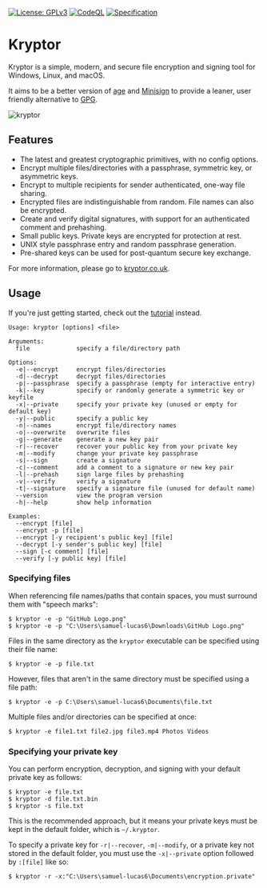 [![License: GPLv3](https://img.shields.io/badge/License-GPLv3-blue.svg)](http://www.gnu.org/licenses/gpl-3.0)
[![CodeQL](https://github.com/samuel-lucas6/Kryptor/actions/workflows/codeql-analysis.yml/badge.svg)](https://github.com/samuel-lucas6/Kryptor/actions)
[![Specification](https://img.shields.io/badge/%23-specification-blueviolet)](https://www.kryptor.co.uk/specification)

# Kryptor

Kryptor is a simple, modern, and secure file encryption and signing tool for Windows, Linux, and macOS.

It aims to be a better version of [age](https://github.com/FiloSottile/age) and [Minisign](https://jedisct1.github.io/minisign/) to provide a leaner, user friendly alternative to [GPG](https://gnupg.org/).

![kryptor](https://github.com/samuel-lucas6/Kryptor/assets/63159663/51f49cb7-f06e-4928-9eb6-cb7176ce4706)

## Features

- The latest and greatest cryptographic primitives, with no config options.
- Encrypt multiple files/directories with a passphrase, symmetric key, or asymmetric keys.
- Encrypt to multiple recipients for sender authenticated, one-way file sharing.
- Encrypted files are indistinguishable from random. File names can also be encrypted.
- Create and verify digital signatures, with support for an authenticated comment and prehashing.
- Small public keys. Private keys are encrypted for protection at rest.
- UNIX style passphrase entry and random passphrase generation.
- Pre-shared keys can be used for post-quantum secure key exchange.

For more information, please go to [kryptor.co.uk](https://www.kryptor.co.uk/).

## Usage

If you're just getting started, check out the [tutorial](https://www.kryptor.co.uk/tutorial) instead.

```
Usage: kryptor [options] <file>

Arguments:
  file             specify a file/directory path

Options:
  -e|--encrypt     encrypt files/directories
  -d|--decrypt     decrypt files/directories
  -p|--passphrase  specify a passphrase (empty for interactive entry)
  -k|--key         specify or randomly generate a symmetric key or keyfile
  -x|--private     specify your private key (unused or empty for default key)
  -y|--public      specify a public key
  -n|--names       encrypt file/directory names
  -o|--overwrite   overwrite files
  -g|--generate    generate a new key pair
  -r|--recover     recover your public key from your private key
  -m|--modify      change your private key passphrase
  -s|--sign        create a signature
  -c|--comment     add a comment to a signature or new key pair
  -l|--prehash     sign large files by prehashing
  -v|--verify      verify a signature
  -t|--signature   specify a signature file (unused for default name)
  --version        view the program version
  -h|--help        show help information

Examples:
  --encrypt [file]
  --encrypt -p [file]
  --encrypt [-y recipient's public key] [file]
  --decrypt [-y sender's public key] [file]
  --sign [-c comment] [file]
  --verify [-y public key] [file]
```

### Specifying files

When referencing file names/paths that contain spaces, you must surround them with "speech marks":

```
$ kryptor -e -p "GitHub Logo.png"
$ kryptor -e -p "C:\Users\samuel-lucas6\Downloads\GitHub Logo.png"
```

Files in the same directory as the `kryptor` executable can be specified using their file name:

```
$ kryptor -e -p file.txt
```

However, files that aren't in the same directory must be specified using a file path:

```
$ kryptor -e -p C:\Users\samuel-lucas6\Documents\file.txt
```

Multiple files and/or directories can be specified at once:

```
$ kryptor -e file1.txt file2.jpg file3.mp4 Photos Videos
```

### Specifying your private key

You can perform encryption, decryption, and signing with your default private key as follows:

```
$ kryptor -e file.txt
$ kryptor -d file.txt.bin
$ kryptor -s file.txt
```

This is the recommended approach, but it means your private keys must be kept in the default folder, which is `~/.kryptor`.

To specify a private key for `-r|--recover`, `-m|--modify`, or a private key not stored in the default folder, you must use the `-x|--private` option followed by `:[file]` like so:

```
$ kryptor -r -x:"C:\Users\samuel-lucas6\Documents\encryption.private"
```
